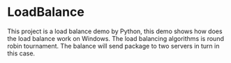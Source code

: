 # LoadBalance
This project is a load balance demo by Python, this demo shows how does the load balance work on Windows. 
The load balancing algorithms is round robin tournament. The balance will send package to two servers in turn in this case.


